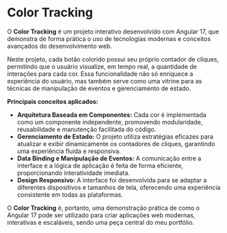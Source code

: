 # Color Tracking

O **Color Tracking** é um projeto interativo desenvolvido com Angular 17, que demonstra de forma prática o uso de tecnologias modernas e conceitos avançados do desenvolvimento web.

Neste projeto, cada botão colorido possui seu próprio contador de cliques, permitindo que o usuário visualize, em tempo real, a quantidade de interações para cada cor. Essa funcionalidade não só enriquece a experiência do usuário, mas também serve como uma vitrine para as técnicas de manipulação de eventos e gerenciamento de estado.

**Principais conceitos aplicados:**

- **Arquitetura Baseada em Componentes:** Cada cor é implementada como um componente independente, promovendo modularidade, reusabilidade e manutenção facilitada do código.
- **Gerenciamento de Estado:** O projeto utiliza estratégias eficazes para atualizar e exibir dinamicamente os contadores de cliques, garantindo uma experiência fluida e responsiva.
- **Data Binding e Manipulação de Eventos:** A comunicação entre a interface e a lógica de aplicação é feita de forma eficiente, proporcionando interatividade imediata.
- **Design Responsivo:** A interface foi desenvolvida para se adaptar a diferentes dispositivos e tamanhos de tela, oferecendo uma experiência consistente em todas as plataformas.

O **Color Tracking** é, portanto, uma demonstração prática de como o Angular 17 pode ser utilizado para criar aplicações web modernas, interativas e escaláveis, sendo uma peça central do meu portfólio.
